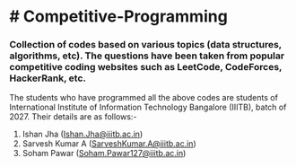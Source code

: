 <h1># Competitive-Programming</h1>
<h3>Collection of codes based on various topics (data structures, algorithms, etc). The questions have been taken from popular competitive coding websites such as LeetCode, CodeForces, HackerRank, etc.</h3>
The students who have programmed all the above codes are students of International Institute of Information Technology Bangalore (IIITB), batch of 2027. Their details are as follows:-
<ol type="1."> <li>Ishan Jha (<a href="mailto:Ishan.Jha@iiitb.ac.in">Ishan.Jha@iiitb.ac.in</a>)</li>
  <li>Sarvesh Kumar A (<a href="mailto:SarveshKumar.A@iiitb.ac.in">SarveshKumar.A@iiitb.ac.in</a>)</li>
  <li>Soham Pawar (<a href="mailto:Soham.Pawar127@iiitb.ac.in">Soham.Pawar127@iiitb.ac.in</a>)</li>
</ol>
